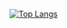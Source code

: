 [![Top Langs](https://github-readme-stats.vercel.app/api/top-langs/?username=aryannnn17&layout=donut-vertical)](https://github.com/aryannnn17/README_stats)


